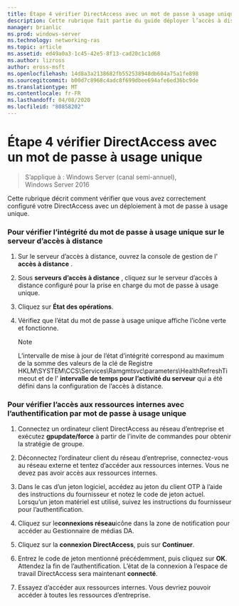 ```yaml
---
title: Étape 4 vérifier DirectAccess avec un mot de passe à usage unique
description: Cette rubrique fait partie du guide déployer l’accès à distance avec l’authentification par mot de passe à usage unique dans Windows Server 2016.
manager: brianlic
ms.prod: windows-server
ms.technology: networking-ras
ms.topic: article
ms.assetid: ed49a0a3-1c45-42e5-8f13-cad20c1c1d68
ms.author: lizross
author: eross-msft
ms.openlocfilehash: 14d8a3a2138682fb552538948db604a75a1fe898
ms.sourcegitcommit: b00d7c8968c4adc8f699dbee694afe6ed36bc9de
ms.translationtype: MT
ms.contentlocale: fr-FR
ms.lasthandoff: 04/08/2020
ms.locfileid: "80858202"
---
```

# <a name="step-4-verify-directaccess-with-otp"></a>Étape 4 vérifier DirectAccess avec un mot de passe à usage unique

>S’applique à : Windows Server (canal semi-annuel), Windows Server 2016

Cette rubrique décrit comment vérifier que vous avez correctement configuré votre DirectAccess avec un déploiement à mot de passe à usage unique.
  
### <a name="to-verify-otp-health-on-the-remote-access-server"></a>Pour vérifier l’intégrité du mot de passe à usage unique sur le serveur d’accès à distance

1. Sur le serveur d’accès à distance, ouvrez la console de gestion de l' **accès à distance** .  

2. Sous **serveurs d’accès à distance** , cliquez sur le serveur d’accès à distance configuré pour la prise en charge du mot de passe à usage unique.  

3. Cliquez sur **État des opérations**.  

4. Vérifiez que l’état du mot de passe à usage unique affiche l’icône verte et fonctionne.  
  
    > [!NOTE]  
    > L’intervalle de mise à jour de l’état d’intégrité correspond au maximum de la somme des valeurs de la clé de Registre HKLM\SYSTEM\CCS\Services\Ramgmtsvc\parameters\HealthRefreshTimeout et de l' **intervalle de temps pour l’activité du serveur** qui a été défini dans la configuration de l’accès à distance.  
  
### <a name="to-verify-access-to-internal-resources-using-otp-authentication"></a>Pour vérifier l’accès aux ressources internes avec l’authentification par mot de passe à usage unique  
  
1.  Connectez un ordinateur client DirectAccess au réseau d’entreprise et exécutez **gpupdate/force** à partir de l’invite de commandes pour obtenir la stratégie de groupe.  
  
2.  Déconnectez l’ordinateur client du réseau d’entreprise, connectez-vous au réseau externe et tentez d’accéder aux ressources internes. Vous ne devez pas avoir accès aux ressources internes.  
  
3.  Dans le cas d’un jeton logiciel, accédez au jeton du client OTP à l’aide des instructions du fournisseur et notez le code de jeton actuel. Lorsqu’un jeton matériel est utilisé, suivez les instructions du fournisseur pour l’authentification.  
  
4.  Cliquez sur le**connexions réseau**icône dans la zone de notification pour accéder au Gestionnaire de médias DA.  
  
5.  Cliquez sur la **connexion DirectAccess**, puis sur **Continuer**.  
  
6.  Entrez le code de jeton mentionné précédemment, puis cliquez sur **OK**. Attendez la fin de l’authentification. L’état de la connexion à l’espace de travail DirectAccess sera maintenant **connecté**.  
  
7.  Essayez d’accéder aux ressources internes. Vous devriez pouvoir accéder à toutes les ressources d’entreprise.  
  


